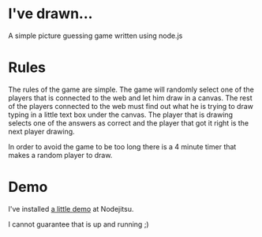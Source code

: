 I've drawn...
=============

A simple picture guessing game written using node.js

# Rules

The rules of the game are simple. The game will randomly select one of the
players that is connected to the web and let him draw in a canvas. The rest
of the players connected to the web must find out what he is trying to
draw typing in a little text box under the canvas. The player that is drawing
selects one of the answers as correct and the player that got it right is the
next player drawing.

In order to avoid the game to be too long there is a 4 minute timer that
makes a random player to draw.

# Demo

I've installed [a little demo](http://ivedrawn.jit.su/) at Nodejitsu.

I cannot guarantee that is up and running ;)

